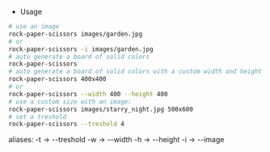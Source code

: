* Usage
```sh
# use an image
rock-paper-scissors images/garden.jpg
# or
rock-paper-scissors -i images/garden.jpg
# auto generate a board of solid colors
rock-paper-scissors
# auto generate a board of solid colors with a custom width and height
rock-paper-scissors 400x400
# or
rock-paper-scissors --width 400 --height 400
# use a custom size with an image:
rock-paper-scissors images/starry_night.jpg 500x600
# set a treshold
rock-paper-scissors --treshold 4
```
aliases:
-t -> --treshold
-w -> --width
-h -> --height
-i -> --image
